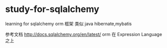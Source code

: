 # study-for-sqlalchemy
learning for sqlalchemy
orm 框架 类似 java hibernate,mybatis

参考文档  http://docs.sqlalchemy.org/en/latest/
orm 在 Expression Language  之上

